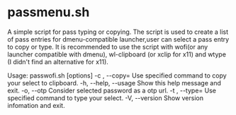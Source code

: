 # passmenu.sh

A simple script for pass typing or copying.
The script is used to create a list of pass entries for dmenu-compatible launcher,user can select a pass entry to copy or type.
It is recommended to use the script with wofi(or any launcher compatible with dmenu), wl-clipboard (or xclip for x11) and wtype (I didn't find an alternative for x11).

Usage: passwofi.sh [options]
	-c <command>, --copy=<command>        Use specified command to copy your select to clipboard.
	-h, --help, --usage                   Show this help message and exit.
	-o, --otp                             Consider selected password as a otp url.
  -t <command>, --type=<command>        Use specified command to type your select.
	-V, --version                         Show version infomation and exit.
